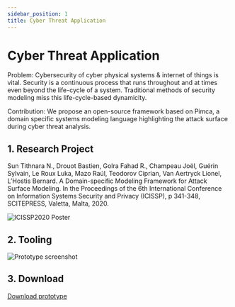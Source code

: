 ```yaml
---
sidebar_position: 1
title: Cyber Threat Application
---
```


# Cyber Threat Application
Problem: Cybersecurity of cyber physical systems & internet of things is vital. Security is a continuous process that runs throughout and at times even beyond the life-cycle of a system. Traditional methods of security modeling miss this life-cycle-based dynamicity.

Contribution: We propose an open-source framework based on Pimca, a domain specific systems modeling language highlighting the attack surface during cyber threat analysis.

## 1. Research Project
Sun Tithnara N., Drouot Bastien, Golra Fahad R., Champeau Joël, Guérin Sylvain, Le Roux Luka, Mazo Raúl, Teodorov Ciprian, Van Aertryck Lionel, L’Hostis Bernard. A Domain-specific Modeling Framework for Attack Surface Modeling. In the Proceedings of the 6th International Conference on Information Systems Security and Privacy (ICISSP), p 341-348, SCITEPRESS, Valetta, Malta, 2020.

![ICISSP2020 Poster](/images/site/cta/icissp2020-web.jpg)

## 2. Tooling

![Prototype screenshot](/images/site/cta/CTAScreenshot.png)

## 3. Download

[Download prototype](http://downloads.openflexo.org/CTA)